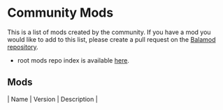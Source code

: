 # Community Mods

This is a list of mods created by the community. If you have a mod you would like to add to this list, please create a pull request on the [Balamod repository](https://github.com/balamod/balamod).

- root mods repo index is available [here](https://github.com/balamod/mods/blob/main/index.json).

## Mods
| Name | Version | Description |

<!--
| Name | Version | Description |
|------|---------|-------------|
-->
